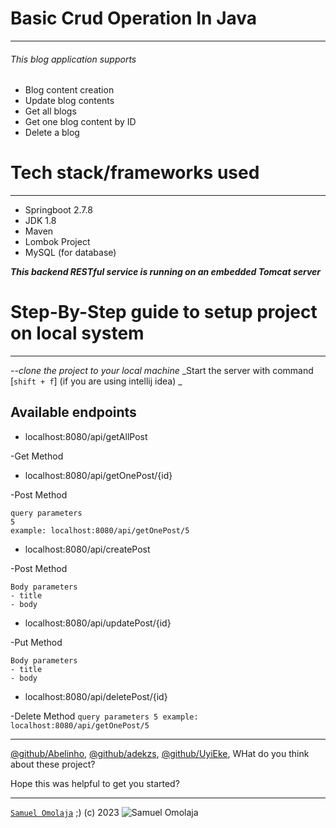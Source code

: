 # **Basic Crud Operation In Java**
___
###### This blog application supports 
* Blog content creation
* Update blog contents
* Get all blogs
* Get one blog content by ID
* Delete a blog


# **Tech stack/frameworks used**
___
* Springboot 2.7.8
* JDK 1.8
* Maven
* Lombok Project
* MySQL (for database)


***This backend RESTful service is running on an embedded Tomcat server*** 

# **Step-By-Step guide to setup project on local system**
___
_--clone the project to your local machine_
_Start the server with command [`shift + f`] (if you are using intellij idea) _

## Available endpoints
* localhost:8080/api/getAllPost

-Get Method
* localhost:8080/api/getOnePost/{id}
  
-Post Method
```
query parameters
5
example: localhost:8080/api/getOnePost/5
```
* localhost:8080/api/createPost
  
-Post Method
```
Body parameters
- title
- body
```
* localhost:8080/api/updatePost/{id}
  
-Put Method
  ```
  Body parameters
  - title
  - body
  ```
* localhost:8080/api/deletePost/{id}  

-Delete Method
    ````
   query parameters
   5
   example: localhost:8080/api/getOnePost/5
    ````

___

[@github/Abelinho](https://github.com/Abelinho),
[@github/adekzs](https://github.com/adekzs),
[@github/UyiEke](https://github.com/UyiEke),
WHat do you think about these project?

Hope this was helpful to get you started?

___

[^note]:
[`Samuel Omolaja`](https://samuelomolaja.com.ng)  ;)  (c) 2023
![Samuel Omolaja](https://drive.google.com/file/d/111McQfmITE4-fCej3oYknf9J-HyjIgsL/view?usp=drivesdk)